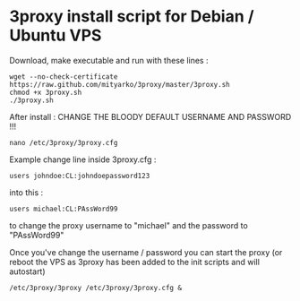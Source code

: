3proxy install script for Debian / Ubuntu VPS
======================================================

Download, make executable and run with these lines :

    wget --no-check-certificate https://raw.github.com/mityarko/3proxy/master/3proxy.sh
    chmod +x 3proxy.sh
    ./3proxy.sh

After install : CHANGE THE BLOODY DEFAULT USERNAME AND PASSWORD !!!

    nano /etc/3proxy/3proxy.cfg
    
Example change line inside 3proxy.cfg :
    
    users johndoe:CL:johndoepassword123
    
into this :

    users michael:CL:PAssWord99
    
to change the proxy username to "michael" and the password to "PAssWord99"
    
Once you've change the username / password you can start the proxy (or reboot the VPS as 3proxy has been added to the init scripts and will autostart)

    /etc/3proxy/3proxy /etc/3proxy/3proxy.cfg &

